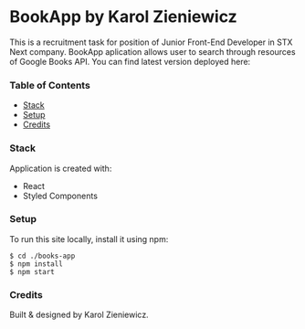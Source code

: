 # BookApp by Karol Zieniewicz

This is a recruitment task for position of Junior Front-End Developer in STX Next company.
BookApp aplication allows user to search through resources of Google Books API.
You can find latest version deployed here:

### Table of Contents

- [Stack](#stack)
- [Setup](#setup)
- [Credits](#credits)

### Stack

Application is created with:

- React
- Styled Components

### Setup

To run this site locally, install it using npm:

```
$ cd ./books-app
$ npm install
$ npm start
```

### Credits

Built & designed by Karol Zieniewicz.
